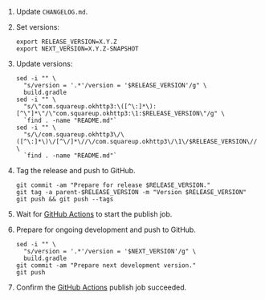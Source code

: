1. Update `CHANGELOG.md`.

2. Set versions:

    ```
    export RELEASE_VERSION=X.Y.Z
    export NEXT_VERSION=X.Y.Z-SNAPSHOT
    ```

3. Update versions:

    ```
    sed -i "" \
      "s/version = '.*'/version = '$RELEASE_VERSION'/g" \
      build.gradle
    sed -i "" \
      "s/\"com.squareup.okhttp3:\([^\:]*\):[^\"]*\"/\"com.squareup.okhttp3:\1:$RELEASE_VERSION\"/g" \
      `find . -name "README.md"`
    sed -i "" \
      "s/\/com.squareup.okhttp3\/\([^\:]*\)\/[^\/]*\//\/com.squareup.okhttp3\/\1\/$RELEASE_VERSION\//g" \
      `find . -name "README.md"`
    ```

4. Tag the release and push to GitHub.

    ```
    git commit -am "Prepare for release $RELEASE_VERSION."
    git tag -a parent-$RELEASE_VERSION -m "Version $RELEASE_VERSION"
    git push && git push --tags
    ```

5. Wait for [GitHub Actions][github_actions] to start the publish job.

6. Prepare for ongoing development and push to GitHub.

    ```
    sed -i "" \
      "s/version = '.*'/version = '$NEXT_VERSION'/g" \
      build.gradle
    git commit -am "Prepare next development version."
    git push
    ```

7. Confirm the [GitHub Actions][github_actions] publish job succeeded.

[github_actions]: https://github.com/square/okhttp/actions
[sonatype_issues]: https://issues.sonatype.org/
